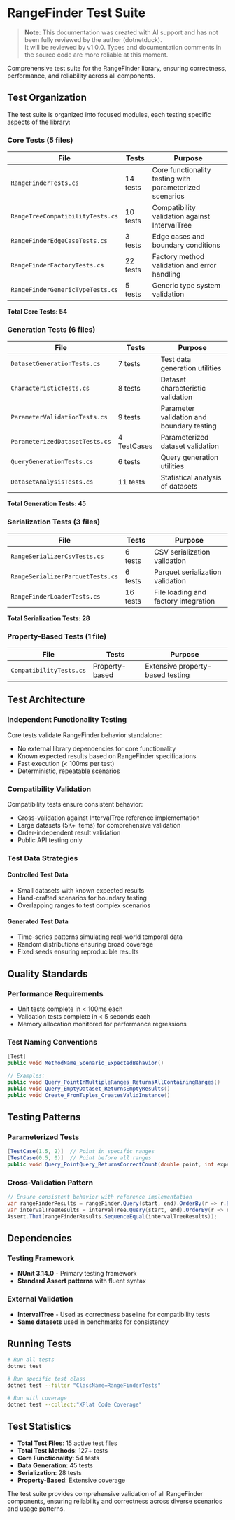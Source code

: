 # RangeFinder Test Suite

> **Note**: This documentation was created with AI support and has not been fully reviewed by the author (dotnetduck).  
> It will be reviewed by v1.0.0. Types and documentation comments in the source code are more reliable at this moment.

Comprehensive test suite for the RangeFinder library, ensuring correctness, performance, and reliability across all components.

## Test Organization

The test suite is organized into focused modules, each testing specific aspects of the library:

### Core Tests (5 files)

| File | Tests | Purpose |
|------|-------|---------|
| `RangeFinderTests.cs` | 14 tests | Core functionality testing with parameterized scenarios |
| `RangeTreeCompatibilityTests.cs` | 10 tests | Compatibility validation against IntervalTree |
| `RangeFinderEdgeCaseTests.cs` | 3 tests | Edge cases and boundary conditions |
| `RangeFinderFactoryTests.cs` | 22 tests | Factory method validation and error handling |
| `RangeFinderGenericTypeTests.cs` | 5 tests | Generic type system validation |

**Total Core Tests: 54**

### Generation Tests (6 files)

| File | Tests | Purpose |
|------|-------|---------|
| `DatasetGenerationTests.cs` | 7 tests | Test data generation utilities |
| `CharacteristicTests.cs` | 8 tests | Dataset characteristic validation |
| `ParameterValidationTests.cs` | 9 tests | Parameter validation and boundary testing |
| `ParameterizedDatasetTests.cs` | 4 TestCases | Parameterized dataset validation |
| `QueryGenerationTests.cs` | 6 tests | Query generation utilities |
| `DatasetAnalysisTests.cs` | 11 tests | Statistical analysis of datasets |

**Total Generation Tests: 45**

### Serialization Tests (3 files)

| File | Tests | Purpose |
|------|-------|---------|
| `RangeSerializerCsvTests.cs` | 6 tests | CSV serialization validation |
| `RangeSerializerParquetTests.cs` | 6 tests | Parquet serialization validation |
| `RangeFinderLoaderTests.cs` | 16 tests | File loading and factory integration |

**Total Serialization Tests: 28**

### Property-Based Tests (1 file)

| File | Tests | Purpose |
|------|-------|---------|
| `CompatibilityTests.cs` | Property-based | Extensive property-based testing |

## Test Architecture

### Independent Functionality Testing

Core tests validate RangeFinder behavior standalone:

- No external library dependencies for core functionality
- Known expected results based on RangeFinder specifications
- Fast execution (< 100ms per test)
- Deterministic, repeatable scenarios

### Compatibility Validation

Compatibility tests ensure consistent behavior:

- Cross-validation against IntervalTree reference implementation
- Large datasets (5K+ items) for comprehensive validation
- Order-independent result validation
- Public API testing only

### Test Data Strategies

#### Controlled Test Data

- Small datasets with known expected results
- Hand-crafted scenarios for boundary testing
- Overlapping ranges to test complex scenarios

#### Generated Test Data

- Time-series patterns simulating real-world temporal data
- Random distributions ensuring broad coverage
- Fixed seeds ensuring reproducible results

## Quality Standards

### Performance Requirements

- Unit tests complete in < 100ms each
- Validation tests complete in < 5 seconds each
- Memory allocation monitored for performance regressions

### Test Naming Conventions

```csharp
[Test]
public void MethodName_Scenario_ExpectedBehavior()

// Examples:
public void Query_PointInMultipleRanges_ReturnsAllContainingRanges()
public void Query_EmptyDataset_ReturnsEmptyResults()
public void Create_FromTuples_CreatesValidInstance()
```

## Testing Patterns

### Parameterized Tests

```csharp
[TestCase(1.5, 2)]  // Point in specific ranges
[TestCase(0.5, 0)]  // Point before all ranges
public void Query_PointQuery_ReturnsCorrectCount(double point, int expected)
```

### Cross-Validation Pattern

```csharp
// Ensure consistent behavior with reference implementation
var rangeFinderResults = rangeFinder.Query(start, end).OrderBy(r => r.Start);
var intervalTreeResults = intervalTree.Query(start, end).OrderBy(r => r.Start);
Assert.That(rangeFinderResults.SequenceEqual(intervalTreeResults));
```

## Dependencies

### Testing Framework

- **NUnit 3.14.0** - Primary testing framework
- **Standard Assert patterns** with fluent syntax

### External Validation

- **IntervalTree** - Used as correctness baseline for compatibility tests
- **Same datasets** used in benchmarks for consistency

## Running Tests

```bash
# Run all tests
dotnet test

# Run specific test class
dotnet test --filter "ClassName=RangeFinderTests"

# Run with coverage
dotnet test --collect:"XPlat Code Coverage"
```

## Test Statistics

- **Total Test Files**: 15 active test files
- **Total Test Methods**: 127+ tests
- **Core Functionality**: 54 tests
- **Data Generation**: 45 tests  
- **Serialization**: 28 tests
- **Property-Based**: Extensive coverage

The test suite provides comprehensive validation of all RangeFinder components, ensuring reliability and correctness across diverse scenarios and usage patterns.
